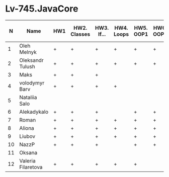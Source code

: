 # Lv-745.JavaCore

N|Name| HW1 | HW2. Classes|HW3. If...|HW4. Loops|HW5. OOP1 |HW6. OOP2 |HW7. Inner classes| HW8. Collection1 | HW9. Collection2|HW10. String|HW11. Exception |HW12. Java8.1 |HW13. Java8.2 | HW14. Threads | HW15. IO
--|--|--|--|--|--|--|--|--|--|--|--|--|--|--|--|--
1|Oleh Melnyk|+|+|+|+|+|+|+|+|+|+|+|+|  
2|Oleksandr Tulush|+|+|+|+|+|+|+|+|+|+|+|+|+|+  
3|Maks|+|+|+||||||||||  
4|volodymyr Barv|+|+|+|+|||||||||  
5|Nataliia Salo|||||||||||||  
6|Alekadykalo|+|+|+||+|+|.|+|+|+|+|.|+|+|+  
7|Roman|+|+|+|+|+|+|+|+|+|+|+|+|+|+|+ 
8|Aliona|+|+|+|+|+|+|+|+|+|+|+|+|+|+  
9|Liubov|+|+|+|+|+|+||+|+|+|+|+|+|+|+ 
10|NazzP|+|+|+||+|+|+|+|+|+|+|+|+|+  
11|Oksana|||||||||||||  
12|Valeria Filaretova|+|+|+|+|+||||||||
